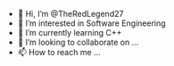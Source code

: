 - 👋 Hi, I’m @TheRedLegend27
- 👀 I’m interested in Software Engineering
- 🌱 I’m currently learning C++
- 💞️ I’m looking to collaborate on ...
- 📫 How to reach me ...

<!---
TheRedLegend27/TheRedLegend27 is a ✨ special ✨ repository because its `README.md` (this file) appears on your GitHub profile.
You can click the Preview link to take a look at your changes.
--->
